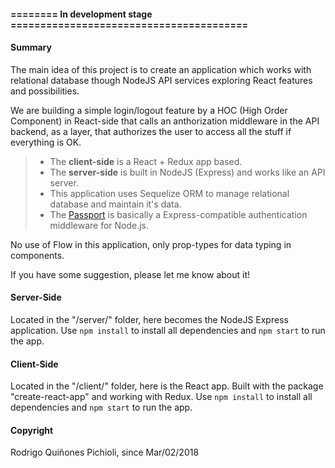 #### ======== In development stage ========================================

#### Summary
The main idea of this project is to create an application which works with relational database though NodeJS API services exploring React features and possibilities.

We are building a simple login/logout feature by a HOC (High Order Component) in React-side that calls an anthorization middleware in the API backend, as a layer, that authorizes the user to access all the stuff if everything is OK.

> - The **client-side** is a React + Redux app based.
> - The **server-side** is built in NodeJS (Express) and works like an API server.
> - This application uses Sequelize ORM to manage relational database and maintain it's data.
> - The [Passport](https://www.npmjs.com/package/passport) is basically a Express-compatible authentication middleware for Node.js.

No use of Flow in this application, only prop-types for data typing in components.

If you have some suggestion, please let me know about it!

#### Server-Side
Located in the "/server/" folder, here becomes the NodeJS Express application. 
Use ```npm install``` to install all dependencies and ```npm start``` to run the app.

#### Client-Side
Located in the "/client/" folder, here is the React app. Built with the package "create-react-app" and working with Redux.
Use ```npm install``` to install all dependencies and ```npm start``` to run the app.

#### Copyright
Rodrigo Quiñones Pichioli, since Mar/02/2018

